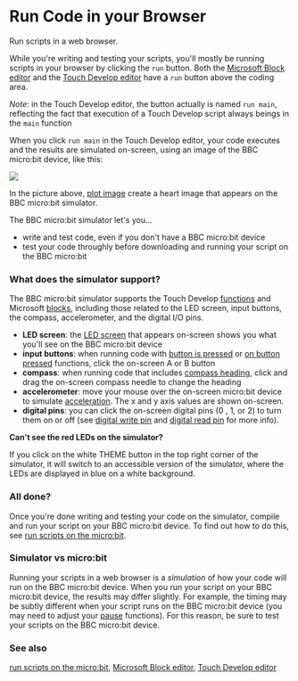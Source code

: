 # Run Code in your Browser

Run scripts in a web browser.

While you're writing and testing your scripts, you'll mostly be running scripts in your browser by clicking the `run` button. Both the [Microsoft Block editor](/blocks/editor) and the [Touch Develop editor](/js/editor) have a `run` button above the coding area.

*Note*: in the Touch Develop editor, the button actually is named `run main`, reflecting the fact that execution of a Touch Develop script always beings in the `main` function

When you click `run main` in the Touch Develop editor, your code executes and the results are simulated on-screen, using an image of the BBC micro:bit device, like this:

![](/static/mb/simulator-0.png)

In the picture above, [plot image](/reference/led/plot-image) create a heart image that appears on the BBC micro:bit simulator.

The BBC micro:bit simulator let's you...

* write and test code, even if you don't have a BBC micro:bit device
* test your code throughly before downloading and running your script on the BBC micro:bit

### What does the simulator support?

The BBC micro:bit simulator supports the Touch Develop [functions](/js/contents) and Microsoft [blocks](/blocks/contents), including those related to the LED screen, input buttons, the compass, accelerometer, and the digital I/O pins.

* **LED screen**: the [LED screen](/device/screen) that appears on-screen shows you what you'll see on the BBC micro:bit device
* **input buttons**: when running code with [button is pressed](/reference/input/button-is-pressed) or [on button pressed](/reference/input/on-button-pressed) functions, click the on-screen A or B button
* **compass**: when running code that includes [compass heading](/reference/input/compass-heading), click and drag the on-screen compass needle to change the heading
* **accelerometer**: move your mouse over the on-screen micro:bit device to simulate [acceleration](/reference/input/acceleration). The x and y axis values are shown on-screen.
* **digital pins**: you can click the on-screen digital pins (0 , 1, or 2) to turn them on or off (see [digital write pin](/reference/pins/digital-write-pin) and [digital read pin](/reference/pins/digital-read-pin) for more info).

**Can't see the red LEDs on the simulator?**

If you click on the white THEME button in the top right corner of the simulator, it will switch to an accessible version of the simulator, where the LEDs are displayed in blue on a white background.

### All done?

Once you're done writing and testing your code on the simulator, compile and run your script on your BBC micro:bit device. To find out how to do this, see [run scripts on the micro:bit](/device/usb).

### Simulator vs micro:bit

Running your scripts in a web browser is a *simulation* of how your code will run on the BBC micro:bit device. When you run your script on your BBC micro:bit device, the results may differ slightly. For example, the timing may be subtly different when your script runs on the BBC micro:bit device (you may need to adjust your [pause](/reference/basic/pause) functions). For this reason, be sure to test your scripts on the BBC micro:bit device.

### See also

[run scripts on the micro:bit](/device/usb), [Microsoft Block editor](/blocks/editor), [Touch Develop editor](/js/editor)

